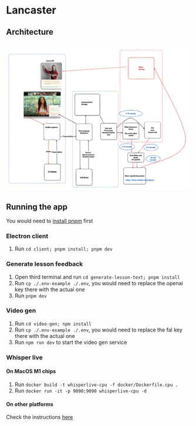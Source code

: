 # Lancaster


## Architecture

![System Architecture](docs/architecture.image.latest.version.png)

## Running the app

You would need to [install pnpm](https://pnpm.io/installation) first

### Electron client

1. Run `cd client; pnpm install; pnpm dev`

### Generate lesson feedback

1. Open third terminal and run `cd generate-lesson-text; pnpm install`
2. Run `cp ./.env-example ./.env`, you would need to replace the openai key there with the actual one
3. Run `pnpm dev`

### Video gen

1. Run `cd video-gen; npm install`
2. Run `cp ./.env-example ./.env`, you would need to replace the fal key there with the actual one
3. Run `npm run dev` to start the video gen service

### Whisper live

#### On MacOS M1 chips

1. Run `docker build -t whisperlive-cpu -f docker/Dockerfile.cpu .`
2. Run `docker run -it -p 9090:9090 whisperlive-cpu -d`

#### On other platforms

Check the instructions [here](https://github.com/collabora/WhisperLive?tab=readme-ov-file#whisper-live-server-in-docker)
